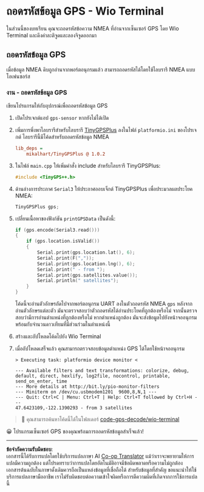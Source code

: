 <!--
CO_OP_TRANSLATOR_METADATA:
{
  "original_hash": "fbbcf96a9b63ccd661db98bbf854bb06",
  "translation_date": "2025-08-27T20:49:56+00:00",
  "source_file": "3-transport/lessons/1-location-tracking/wio-terminal-gps-decode.md",
  "language_code": "th"
}
-->
# ถอดรหัสข้อมูล GPS - Wio Terminal

ในส่วนนี้ของบทเรียน คุณจะถอดรหัสข้อความ NMEA ที่อ่านจากเซ็นเซอร์ GPS โดย Wio Terminal และดึงค่าละติจูดและลองจิจูดออกมา

## ถอดรหัสข้อมูล GPS

เมื่อข้อมูล NMEA ดิบถูกอ่านจากพอร์ตอนุกรมแล้ว สามารถถอดรหัสได้โดยใช้ไลบรารี NMEA แบบโอเพ่นซอร์ส

### งาน - ถอดรหัสข้อมูล GPS

เขียนโปรแกรมให้กับอุปกรณ์เพื่อถอดรหัสข้อมูล GPS

1. เปิดโปรเจกต์แอป `gps-sensor` หากยังไม่ได้เปิด

1. เพิ่มการพึ่งพาไลบรารีสำหรับไลบรารี [TinyGPSPlus](https://github.com/mikalhart/TinyGPSPlus) ลงในไฟล์ `platformio.ini` ของโปรเจกต์ ไลบรารีนี้มีโค้ดสำหรับถอดรหัสข้อมูล NMEA

    ```ini
    lib_deps =
        mikalhart/TinyGPSPlus @ 1.0.2
    ```

1. ในไฟล์ `main.cpp` ให้เพิ่มคำสั่ง include สำหรับไลบรารี TinyGPSPlus:

    ```cpp
    #include <TinyGPS++.h>
    ```

1. ด้านล่างการประกาศ `Serial3` ให้ประกาศออบเจ็กต์ TinyGPSPlus เพื่อประมวลผลประโยค NMEA:

    ```cpp
    TinyGPSPlus gps;
    ```

1. เปลี่ยนเนื้อหาของฟังก์ชัน `printGPSData` เป็นดังนี้:

    ```cpp
    if (gps.encode(Serial3.read()))
    {
        if (gps.location.isValid())
        {
            Serial.print(gps.location.lat(), 6);
            Serial.print(F(","));
            Serial.print(gps.location.lng(), 6);
            Serial.print(" - from ");
            Serial.print(gps.satellites.value());
            Serial.println(" satellites");
        }
    }
    ```

    โค้ดนี้จะอ่านตัวอักษรถัดไปจากพอร์ตอนุกรม UART ลงในตัวถอดรหัส NMEA `gps` หลังจากอ่านตัวอักษรแต่ละตัว มันจะตรวจสอบว่าตัวถอดรหัสได้อ่านประโยคที่ถูกต้องหรือไม่ จากนั้นตรวจสอบว่ามีการอ่านตำแหน่งที่ถูกต้องหรือไม่ หากตำแหน่งถูกต้อง มันจะส่งข้อมูลไปยังหน้าจออนุกรม พร้อมกับจำนวนดาวเทียมที่มีส่วนร่วมในตำแหน่งนี้

1. สร้างและอัปโหลดโค้ดไปยัง Wio Terminal

1. เมื่ออัปโหลดเสร็จแล้ว คุณสามารถตรวจสอบข้อมูลตำแหน่ง GPS ได้โดยใช้หน้าจออนุกรม

    ```output
    > Executing task: platformio device monitor <
    
    --- Available filters and text transformations: colorize, debug, default, direct, hexlify, log2file, nocontrol, printable, send_on_enter, time
    --- More details at http://bit.ly/pio-monitor-filters
    --- Miniterm on /dev/cu.usbmodem1201  9600,8,N,1 ---
    --- Quit: Ctrl+C | Menu: Ctrl+T | Help: Ctrl+T followed by Ctrl+H ---
    47.6423109,-122.1390293 - from 3 satellites
    ```

> 💁 คุณสามารถค้นหาโค้ดนี้ได้ในโฟลเดอร์ [code-gps-decode/wio-terminal](../../../../../3-transport/lessons/1-location-tracking/code-gps-decode/wio-terminal)

😀 โปรแกรมเซ็นเซอร์ GPS ของคุณพร้อมการถอดรหัสข้อมูลสำเร็จแล้ว!

---

**ข้อจำกัดความรับผิดชอบ**:  
เอกสารนี้ได้รับการแปลโดยใช้บริการแปลภาษา AI [Co-op Translator](https://github.com/Azure/co-op-translator) แม้ว่าเราจะพยายามให้การแปลมีความถูกต้อง แต่โปรดทราบว่าการแปลโดยอัตโนมัติอาจมีข้อผิดพลาดหรือความไม่ถูกต้อง เอกสารต้นฉบับในภาษาดั้งเดิมควรถือเป็นแหล่งข้อมูลที่เชื่อถือได้ สำหรับข้อมูลที่สำคัญ ขอแนะนำให้ใช้บริการแปลภาษามืออาชีพ เราไม่รับผิดชอบต่อความเข้าใจผิดหรือการตีความผิดที่เกิดจากการใช้การแปลนี้